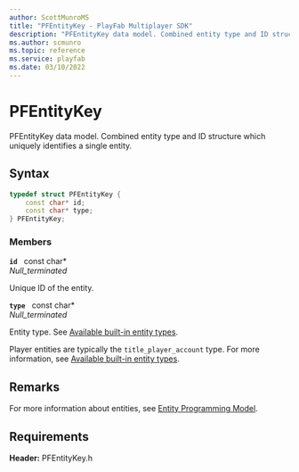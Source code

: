 ```yaml
---
author: ScottMunroMS
title: "PFEntityKey - PlayFab Multiplayer SDK"
description: "PFEntityKey data model. Combined entity type and ID structure which uniquely identifies a single entity."
ms.author: scmunro
ms.topic: reference
ms.service: playfab
ms.date: 03/10/2022
---
```


# PFEntityKey  

PFEntityKey data model. Combined entity type and ID structure which uniquely identifies a single entity.  

## Syntax  
  
```cpp
typedef struct PFEntityKey {  
    const char* id;  
    const char* type;  
} PFEntityKey;  
```
  
### Members  
  
**`id`** &nbsp; const char*  
*_Null_terminated_*  
  
Unique ID of the entity.
  
**`type`** &nbsp; const char*  
*_Null_terminated_*  
  
Entity type. See [Available built-in entity types](/gaming/playfab/features/data/entities/available-built-in-entity-types).
  
Player entities are typically the `title_player_account` type. For more information, see [Available built-in entity types](/gaming/playfab/features/data/entities/available-built-in-entity-types).

## Remarks

For more information about entities, see [Entity Programming Model](/gaming/playfab/features/data/entities/).
  
## Requirements  

**Header:** PFEntityKey.h
